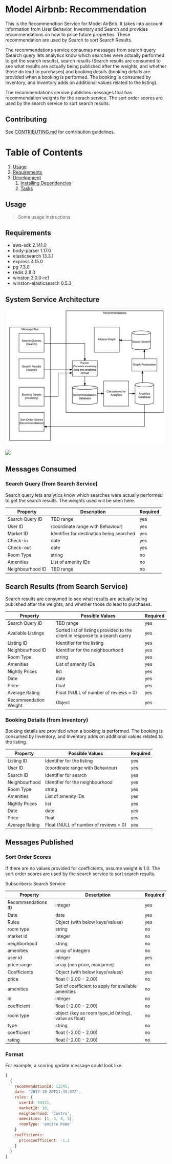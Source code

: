 # Model Airbnb: Recommendation

This is the Recommendtion Service for Model AirBnb. It takes into account information from User Behavior, Inventory and Search and provides recommendations on how to price future properties. These recommendation are used by Search to sort Search Results.

The recommendations service consumes messages from search query (Search query lets analytics know which searches were actually performed to get the search results), search results (Search results are consumed to see what results are actually being published after the weights, and whether those do lead to purchases) and booking details (booking details are provided when a booking is performed. The booking is consumed by Inventory, and Inventory adds on additional values related to the listing).

The recommendations servive publishes messages that has recommendation weights for the serach service. The sort order scores are used by the search service to sort search results.


## Contributing

See [CONTRIBUTING.md](CONTRIBUTING.md) for contribution guidelines.

# Table of Contents

1. [Usage](#Usage)
1. [Requirements](#requirements)
1. [Development](#development)
    1. [Installing Dependencies](#installing-dependencies)
    1. [Tasks](#tasks)

## Usage

> Some usage instructions

## Requirements

- aws-sdk 2.141.0
- body-parser 1.17.0
- elasticsearch 13.3.1
- express 4.15.0
- pg 7.3.0
- redis 2.8.0
- winston 3.0.0-rc1
- winston-elasticsearch 0.5.3

## System Service Architecture

![System Service Architecture](https://github.com/model-airbnb/Recommendation/blob/master/docs/images/image2.jpg "System Service Architecture")

<img src="./docs/images/image2.png">

## Messages Consumed

### Search Query (from Search Service)
Search query lets analytics know which searches were actually performed to get the search results. The weights used will be seen here.

Property | Description | Required
---------|-------------|----------
Search Query ID | TBD range | yes
User ID | (coordinate range with Behaviour) | yes
Market ID | Identifier for destination being searched | yes
Check-in | date | yes
Check-out | date | yes
Room Type | string | no
Amenities | List of amenity IDs | no
Neighbourhood ID | TBD range | no

## Search Results (from Search Service)
Search results are consumed to see what results are actually being published after the weights, and whether those do lead to purchases. 

Property | Possible Values | Required
---------|-----------------|----------
Search Query ID | TBD range | yes
Available Listings | Sorted list of listings provided to the client in response to a search query | yes
Listing ID | Identifier for the listing | yes
Neighbourhood ID | Identifier for the neighbourhood | yes
Room Type | string | yes
Amenities | List of amenity IDs | yes
Nightly Prices | list | yes
Date | date | yes
Price | float | yes
Average Rating | Float (NULL of number of reviews = 0) | yes
Recommendation Weight | Object | yes

### Booking Details (from Inventory)
Booking details are provided when a booking is performed. The booking is consumed by Inventory, and Inventory adds on additional values related to the listing.

Property | Possible Values | Required
---------|-----------------|----------
Listing ID | Identifier for the listing | yes
User ID | (coordinate range with Behaviour) | yes
Search ID | Identifier for search | yes
Neighbourhood | Identifier for the neighbourhood | yes
Room Type | string | yes
Amenities | List of amenity IDs | yes
Nightly Prices | list | yes
Date | date | yes
Price | float | yes
Average Rating | Float (NULL of number of reviews = 0) | yes






## Messages Published

### Sort Order Scores 
If there are no values provided for coefficients, assume weight is 1.0. The sort order scores are used by the search service to sort search results.

Subscribers: Search Service

Property | Description | Required
---------|-------------|----------
Recommendations ID | integer | yes
Date | date | yes
Rules | Object (with below keys/values) | yes
room type | string | no
market id | integer |no
neighborhood | string | no
amenities | array of integers | no
user id | integer | yes
price range | array [min price, max price] | no
Coefficients | Object (with below keys/values) | yes
price | float (-2.00 - 2.00) | no
amenities | Set of coefficient to apply for available amenities | no
id | integer | no
coefficient | float (-2.00 - 2.00) | no
room type | object (key as room type_id (string), value as float) | no
type | string | no
coefficient | float (-2.00 - 2.00) | no
rating | float (-2.00 - 2.00)| no

### Format 

For example, a scoring update message could look like:
```javascript
[
  {
    recommendationId: 12345,
    date: '2017-10-20T21:39:37Z',
    rules: {
      userId: 54321, 
      marketId: 10, 
      neighborhood: 'Castro', 
      amenities: [1, 3, 4, 5], 
      roomType: 'entire home'
    }
    coefficients: 
      priceCoefficient: -1.2    
    }
  }
]
```


















